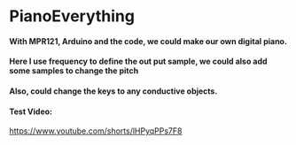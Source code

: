 # PianoEverything
#### With MPR121, Arduino and the code, we could make our own digital piano.
#### Here I use frequency to define the out put sample, we could also add some samples to change the pitch
#### Also, could change the keys to any conductive objects.
#### 
#### Test Video:
https://www.youtube.com/shorts/lHPyqPPs7F8

